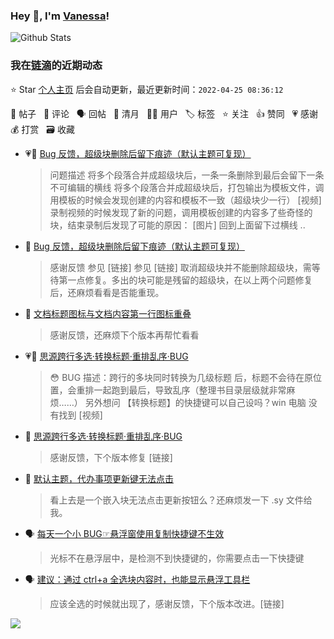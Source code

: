 ### Hey 👋, I'm [Vanessa](http://vanessa.b3log.org/)!

![Github Stats](https://github-readme-stats.vercel.app/api?username=Vanessa219&show_icons=true)

<!--events start -->

### 我在[链滴](https://ld246.com)的近期动态

⭐️ Star [个人主页](https://github.com/Vanessa219/Vanessa219) 后会自动更新，最近更新时间：`2022-04-25 08:36:12`

📝 帖子 &nbsp; 💬 评论 &nbsp; 🗣 回帖 &nbsp; 🌙 清月 &nbsp; 👨‍💻 用户 &nbsp; 🏷️ 标签 &nbsp; ⭐️ 关注 &nbsp; 👍 赞同 &nbsp; 💗 感谢 &nbsp; 💰 打赏 &nbsp; 🗃 收藏

* 💗📝 [Bug 反馈，超级块删除后留下痕迹（默认主题可复现）](https://ld246.com/article/1650763735891)

  > 问题描述 将多个段落合并成超级块后，一条一条删除到最后会留下一条不可编辑的横线 将多个段落合并成超级块后，打包输出为模板文件，调用模板的时候会发现创建的内容和模板不一致（超级块少一行） [视频] 录制视频的时候发现了新的问题，调用模板创建的内容多了些奇怪的块，结束录制后发现了可能的原因： [图片] 回到上面留下过横线  ..
* 💬 [Bug 反馈，超级块删除后留下痕迹（默认主题可复现）](https://ld246.com/article/1650763735891/comment/1650812473751#comments)

  > 感谢反馈 参见 [链接] 参见 [链接] 取消超级块并不能删除超级块，需等待第一点修复。多出的块可能是残留的超级块，在以上两个问题修复后，还麻烦看看是否能重现。
* 💬 [文档标题图标与文档内容第一行图标重叠](https://ld246.com/article/1650526136104/comment/1650808887617#comments)

  > 感谢反馈，还麻烦下个版本再帮忙看看
* 💗📝 [思源跨行多选·转换标题·重排乱序·BUG](https://ld246.com/article/1650774342792)

  > 😳 BUG 描述：跨行的多块同时转换为几级标题 后，标题不会待在原位置，会重排一起跑到最后，导致乱序（整理书目录层级就非常麻烦……） 另外想问 【转换标题】的快捷键可以自己设吗？win 电脑 没有找到 [视频]
* 💬 [思源跨行多选·转换标题·重排乱序·BUG](https://ld246.com/article/1650774342792/comment/1650806155964#comments)

  > 感谢反馈，下个版本修复 [链接]
* 💬 [默认主题，代办事项更新键无法点击](https://ld246.com/article/1650791294109/comment/1650804611227#comments)

  > 看上去是一个嵌入块无法点击更新按钮么？还麻烦发一下 .sy 文件给我。
* 🗣 [每天一个小 BUG☞悬浮窗使用复制快捷键不生效](https://ld246.com/article/1650717732411/comment/1650757763170#comments)

  > 光标不在悬浮层中，是检测不到快捷键的，你需要点击一下快捷键
* 🗣 [建议：通过 ctrl+a 全选块内容时，也能显示悬浮工具栏](https://ld246.com/article/1650722205416/comment/1650762279812#comments)

  > 应该全选的时候就出现了，感谢反馈，下个版本改进。[链接]


<!--events end -->

<a title="Hits" target="_blank" href="https://github.com/Vanessa219/Vanessa219"><img src="https://hits.b3log.org/Vanessa219/Vanessa219.svg"></a>
